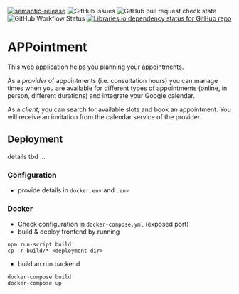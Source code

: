 [![semantic-release](https://img.shields.io/badge/%20%20%F0%9F%93%A6%F0%9F%9A%80-semantic--release-e10079.svg)](https://github.com/semantic-release/semantic-release)
![GitHub issues](https://img.shields.io/github/issues/fhswf/book_me)
![GitHub pull request check state](https://img.shields.io/github/status/s/pulls/fhswf/book_me/10)
![GitHub Workflow Status](https://img.shields.io/github/workflow/status/fhswf/book_me/release-backend)
[![Libraries.io dependency status for GitHub repo](https://img.shields.io/librariesio/github/fhswf/book_me)](https://libraries.io/github/fhswf/book_me)

# APPointment

This web application helps you planning your appointments.

As a _provider_ of appointments (i.e. consultation hours) you can manage times when you are available for different types of appointments
(online, in person, different durations) and integrate your Google calendar.

As a _client_, you can search for available slots and book an appointment. You will receive an invitation from the calendar service of the provider.

## Deployment

details tbd ...

### Configuration

- provide details in `docker.env` and `.env`

### Docker

- Check configuration in `docker-compose.yml` (exposed port)
- build & deploy frontend by running

```shell
npm run-script build
cp -r build/* <deployment dir>
```

- build an run backend

```shell
docker-compose build
docker-compose up
```
